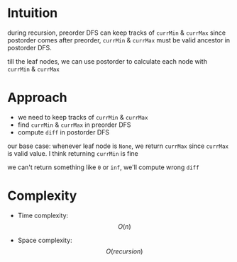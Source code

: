 # Intuition
during recursion, preorder DFS can keep tracks of `currMin` & `currMax`
since postorder comes after preorder, `currMin` & `currMax` must be valid ancestor in postorder DFS.

till the leaf nodes, we can use postorder to calculate each node with `currMin` & `currMax`


# Approach
- we need to keep tracks of `currMin` & `currMax`
- find `currMin` & `currMax` in preorder DFS
- compute `diff` in postorder DFS

our base case:
whenever leaf node is `None`, we return `currMax` since `currMax` is valid value.
I think returning `currMin` is fine

we can't return something like `0` or `inf`, we'll compute wrong `diff`

# Complexity
- Time complexity:
$$O(n)$$

- Space complexity:
$$O(recursion)$$
